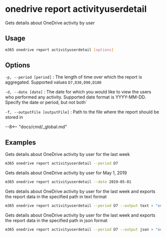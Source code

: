 # onedrive report activityuserdetail

Gets details about OneDrive activity by user

## Usage

```sh
m365 onedrive report activityuserdetail [options]
```

## Options

`-p, --period [period]`
: The length of time over which the report is aggregated. Supported values `D7,D30,D90,D180`

`-d, --date [date]`
: The date for which you would like to view the users who performed any activity. Supported date format is YYYY-MM-DD. Specify the date or period, but not both`

`-f, --outputFile [outputFile]`
: Path to the file where the report should be stored in

--8<-- "docs/cmd/_global.md"

## Examples

Gets details about OneDrive activity by user for the last week

```sh
m365 onedrive report activityuserdetail --period D7
```

Gets details about OneDrive activity by user for May 1, 2019

```sh
m365 onedrive report activityuserdetail --date 2019-05-01
```

Gets details about OneDrive activity by user for the last week and exports the report data in the specified path in text format

```sh
m365 onedrive report activityuserdetail --period D7 --output text > "onedriveactivityuserdetail.txt"
```

Gets details about OneDrive activity by user for the last week and exports the report data in the specified path in json format

```sh
m365 onedrive report activityuserdetail --period D7 --output json > "onedriveactivityuserdetail.json"
```
